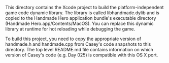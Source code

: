This directory contains the Xcode project to build the
platform-independent game code dynamic library. The
library is called libhandmade.dylib and is copied
to the Handmade Hero application bundle's executable
directory (Handmade Hero.app/Contents/MacOS). You
can replace this dynamic library at runtime for hot
reloading while debugging the game.

To build this project, you need to copy the appropriate
version of handmade.h and handmade.cpp from Casey's
code snapshots to this directory. The top level
README.md file contains information on which version of
Casey's code (e.g. Day 025) is compatible with this
OS X port.



